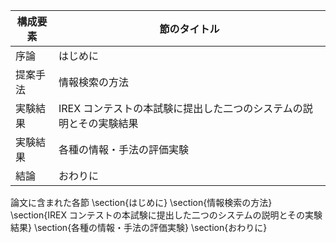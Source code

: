 構成要素 | 節のタイトル
 --- | --- 
序論 | はじめに
提案手法 | 情報検索の方法
実験結果 | IREX コンテストの本試験に提出した二つのシステムの説明とその実験結果
実験結果 | 各種の情報・手法の評価実験
結論 | おわりに

論文に含まれた各節
\section{はじめに}
\section{情報検索の方法}
\section{IREX コンテストの本試験に提出した二つのシステムの説明とその実験結果}
\section{各種の情報・手法の評価実験}
\section{おわりに}
